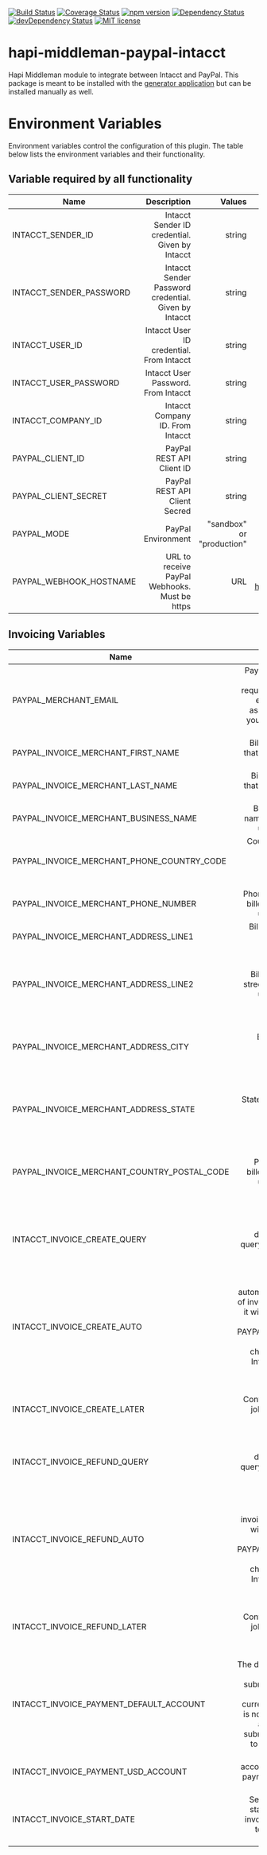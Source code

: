 [![Build Status](https://travis-ci.org/trainerbill/hapi-middleman-paypal-intacct.svg?branch=master)](https://travis-ci.org/trainerbill/hapi-middleman-paypal-intacct)
[![Coverage Status](https://coveralls.io/repos/github/trainerbill/hapi-middleman-paypal-intacct/badge.svg?branch=master)](https://coveralls.io/github/trainerbill/hapi-middleman-paypal-intacct?branch=master)
[![npm version](https://badge.fury.io/js/hapi-middleman-paypal-intacct.svg)](https://badge.fury.io/js/hapi-middleman-paypal-intacct)
[![Dependency Status](https://david-dm.org/trainerbill/hapi-middleman-paypal-intacct.svg)](https://david-dm.org/trainerbill/hapi-middleman-paypal-intacct)
[![devDependency Status](https://david-dm.org/trainerbill/hapi-middleman-paypal-intacct/dev-status.svg)](https://david-dm.org/trainerbill/hapi-middleman-paypal-intacct#info=devDependencies)
[![MIT license](http://img.shields.io/badge/license-MIT-brightgreen.svg)](http://opensource.org/licenses/MIT)


# hapi-middleman-paypal-intacct
Hapi Middleman module to integrate between Intacct and PayPal.  This package is meant to be installed with the [generator application](https://github.com/trainerbill/generator-hapi-middleman) but can be installed manually as well.

# Environment Variables
Environment variables control the configuration of this plugin.  The table below lists the environment variables and their functionality.

## Variable required by all functionality

| Name | Description | Values  | Default | Required |
| ------------- |-----------------------:| -----:| -----:| -----:|
| INTACCT_SENDER_ID | Intacct Sender ID credential.  Given by Intacct | string | undefined | true |
| INTACCT_SENDER_PASSWORD | Intacct Sender Password credential.  Given by Intacct | string | undefined | true |
| INTACCT_USER_ID | Intacct User ID credential. From Intacct | string | undefined | true |
| INTACCT_USER_PASSWORD | Intacct User Password. From Intacct | string | undefined | true |
| INTACCT_COMPANY_ID | Intacct Company ID. From Intacct | string | undefined | true |
| PAYPAL_CLIENT_ID | PayPal REST API Client ID | string | undefined | true |
| PAYPAL_CLIENT_SECRET | PayPal REST API Client Secred | string | undefined | true |
| PAYPAL_MODE | PayPal Environment | "sandbox" or "production" | undefined | true |
| PAYPAL_WEBHOOK_HOSTNAME | URL to receive PayPal Webhooks. Must be https | URL | the default route is /paypal/webhooks/listen.  Ex:  https://yourhostname.com/paypal/webhooks/listen | true |


## Invoicing Variables
| Name | Description | Values  | Default | Required |
| ------------- |-----------------------:| -----:| -----:| -----:|
| PAYPAL_MERCHANT_EMAIL | PayPal Merchant Email.  This is required to be the email address associated with your REST client id. | email address | undefined | true |
| PAYPAL_INVOICE_MERCHANT_FIRST_NAME | Biller first name that shows up on invoice | string | undefined | false |
| PAYPAL_INVOICE_MERCHANT_LAST_NAME | Biller last name that shows up on invoice | string | undefined | false |
| PAYPAL_INVOICE_MERCHANT_BUSINESS_NAME | Biller Business name that shows up on invoice | string | undefined | false |
| PAYPAL_INVOICE_MERCHANT_PHONE_COUNTRY_CODE | Country code of biller phone number that shows up on invoice | number | 1 | false |
| PAYPAL_INVOICE_MERCHANT_PHONE_NUMBER | Phone number of biller that shows up on invoice | number | undefined | false |
| PAYPAL_INVOICE_MERCHANT_ADDRESS_LINE1 | Biller street that shows up on invoice | string | undefined | false |
| PAYPAL_INVOICE_MERCHANT_ADDRESS_LINE2 | Biller additional street that shows up on invoice | string | undefined | Required if any other address info is present |
| PAYPAL_INVOICE_MERCHANT_ADDRESS_CITY | Biller city that shows up on invoice | string | undefined | Required if any other address info is present |
| PAYPAL_INVOICE_MERCHANT_ADDRESS_STATE | State of biller that shows up on invoice | string | undefined | Required if any other address info is present |
| PAYPAL_INVOICE_MERCHANT_COUNTRY_POSTAL_CODE | Postal code of biller that shows up on invoice | string | undefined | Required if any other address info is present |
| INTACCT_INVOICE_CREATE_QUERY | Override the default intacct query for invoices to create. | string | "RAWSTATE = 'A' AND (PAYPALINVOICESTATUS IS NULL OR PAYPALINVOICESTATUS NOT IN ('CANCELLED')) AND TOTALDUE NOT IN (0)" | false |
| INTACCT_INVOICE_CREATE_AUTO | Controls automatic creation of invoices.  If false it will require that the PAYPALINVOICING checkbox be checked on the Intacct Custom field | string | true | true |
| INTACCT_INVOICE_CREATE_LATER | Controls the cron job for creating invoices. | string: anything that can be parsed by [later package](https://bunkat.github.io/later/getting-started.html#example) | every 1 hour | true |
| INTACCT_INVOICE_REFUND_QUERY | Override the default intacct query for invoices to refund. | string | "RAWSTATE = 'V' AND PAYPALINVOICESTATUS NOT IN ('REFUNDED', 'CANCELLED')" | false |
| INTACCT_INVOICE_REFUND_AUTO | Controls automatic refunding of invoices.  If false it will require that the PAYPALINVOICING checkbox be checked on the Intacct Custom field | string | true | true |
| INTACCT_INVOICE_REFUND_LATER | Controls the cron job for creating invoices. | string: anything that can be parsed by [later package](https://bunkat.github.io/later/getting-started.html#example) | every 1 day | true |
| INTACCT_INVOICE_PAYMENT_DEFAULT_ACCOUNT | The default Intacct account id to submit payments against.  If a currency account is not setup it will automatically submit payments to this account. | string | undefined | true |
| INTACCT_INVOICE_PAYMENT_USD_ACCOUNT | The intacct account to submit payments of USD to. | string | undefined | false |
| INTACCT_INVOICE_START_DATE | Sets the date to start picking up invoices.  Set this to your go live date. | string: '8/24/2017' | undefined | true |


